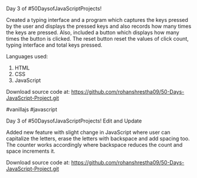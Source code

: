Day 3 of #50DaysofJavaScriptProjects!

Created a typing interface and a program which captures the keys pressed by the user and displays the pressed keys and also records how many times the keys are pressed. Also, included a button which displays how many times the button is clicked. The reset button reset the values of click count, typing interface and total keys pressed.

Languages used:
1. HTML
2. CSS
3. JavaScript

Download source code at: https://github.com/rohanshrestha09/50-Days-JavaScript-Project.git

#vanillajs #javascript

Day 3 of #50DaysofJavaScriptProjects! Edit and Update

Added new feature with slight change in JavaScript where user can capitalize the letters, erase the letters with backspace and add spacing too. The counter works accordingly where backspace reduces the count and space increments it.

Download source code at: https://github.com/rohanshrestha09/50-Days-JavaScript-Project.git
